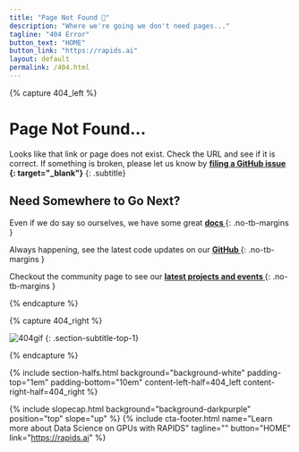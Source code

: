 ```yaml
---
title: "Page Not Found 🤷"
description: "Where we're going we don't need pages..."
tagline: "404 Error"
button_text: "HOME"
button_link: "https://rapids.ai"
layout: default
permalink: /404.html
---
```


{% capture 404_left %}
# <i class="far fa-hand-point-up"></i> Page Not Found...
Looks like that link or page does not exist. Check the URL and see if it is correct. If something is broken, please let us know by **[filing a GitHub issue <i class="fas fa-angle-double-right"></i>](https://github.com/rapidsai/docs/issues){: target="_blank"}**
{: .subtitle}

## <i class="far fa-hand-point-right"></i> Need Somewhere to Go Next?
Even if we do say so ourselves, we have some great **[docs <i class="fas fa-angle-double-right"></i>](https://docs.rapids.ai/)**
{: .no-tb-margins }

Always happening, see the latest code updates on our **[GitHub <i class="fas fa-angle-double-right"></i>](https://github.com/rapidsai)**
{: .no-tb-margins }

Checkout the community page to see our **[latest projects and events <i class="fas fa-angle-double-right"></i>](https://rapids.ai/community.html)**
{: .no-tb-margins }

{% endcapture %}

{% capture 404_right %}

<img class="full-image-center" src="{{ site.baseurl }}{% link /assets/images/RAPIDS404.gif %}" alt="404gif">
{: .section-subtitle-top-1}

{% endcapture %}

{% include section-halfs.html
    background="background-white" 
    padding-top="1em" padding-bottom="10em" 
    content-left-half=404_left 
    content-right-half=404_right
%} 

{% include slopecap.html 
    background="background-darkpurple" 
    position="top" 
    slope="up"
%}
{% include cta-footer.html 
name="Learn more about Data Science on GPUs with RAPIDS" 
tagline=""
button="HOME"
link="https://rapids.ai"
%}





